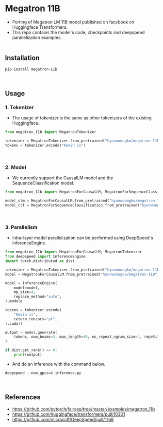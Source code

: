 # Megatron 11B
- Porting of Megatron LM 11B model published on facebook on Huggingface Transformers.
- This repo contains the model's code, checkpoints and deepspeed parallelization examples.
<br><br>
  
## Installation
```console
pip install megatron-11b
```
<br>

## Usage
### 1. Tokenizer
- The usage of tokenizer is the same as other tokenizers of the existing Huggingface.

```python
from megatron_11b import MegatronTokenizer

tokenizer = MegatronTokenizer.from_pretrained("hyunwoongko/megatron-11B")
tokens = tokenizer.encode("Kevin is")
```
<br>

### 2. Model
- We currently support the CausalLM model and the SequenceClassification model.

```python
from megatron_11b import MegatronForCausalLM, MegatronForSequenceClassification

model_clm = MegatronForCausalLM.from_pretrained("hyunwoongko/megatron-11B")
model_clf = MegatronForSequenceClassification.from_pretrained("hyunwoongko/megatron-11B")
```
<br>

### 3. Parallelism 
- Intra-layer model parallelization can be performed using DeepSpeed's InferenceEngine.

```python
from megatron_11b import MegatronForCausalLM, MegatronTokenizer
from deepspeed import InferenceEngine
import torch.distributed as dist

tokenizer = MegatronTokenizer.from_pretrained("hyunwoongko/megatron-11B")
model = MegatronForCausalLM.from_pretrained("hyunwoongko/megatron-11B")

model = InferenceEngine(
    model=model,
    mp_size=4,
    replace_method="auto",
).module

tokens = tokenizer.encode(
    "Kevin is",
    return_tensors="pt",
).cuda()

output = model.generate(
    tokens, num_beams=5, max_length=40, no_repeat_ngram_size=4, repetition_penalty=1.2,
)

if dist.get_rank() == 0:
    print(output)
```
- And do an inference with the command below.
```console
deepspeed --num_gpus=4 inference.py
```
<br>


## References
- https://github.com/pytorch/fairseq/tree/master/examples/megatron_11b
- https://github.com/huggingface/transformers/pull/10301
- https://github.com/microsoft/DeepSpeed/pull/1168
